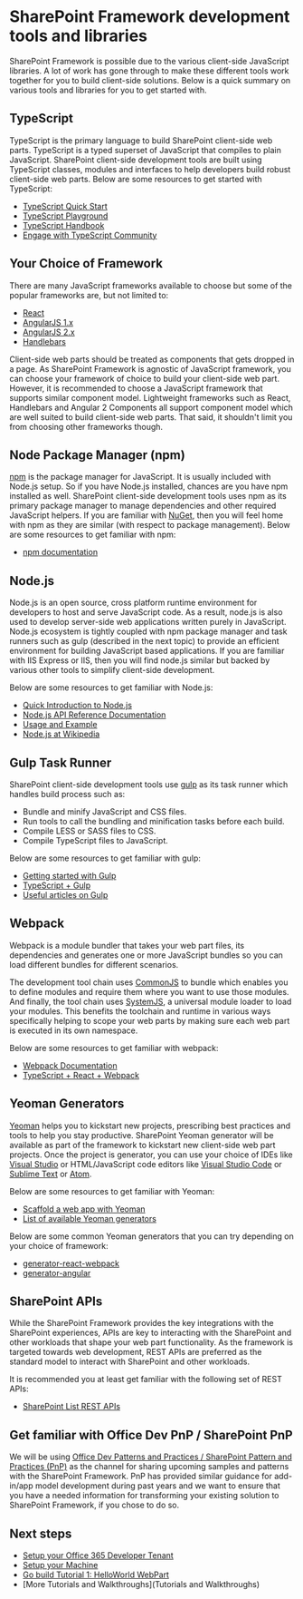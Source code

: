 # SharePoint Framework development tools and libraries

SharePoint Framework is possible due to the various client-side JavaScript libraries. A lot of work has gone through to make these different tools work together for you to build client-side solutions. Below is a quick summary on various tools and libraries for you to get started with.

## TypeScript
TypeScript is the primary language to build SharePoint client-side web parts. TypeScript is a typed superset of JavaScript that compiles to plain JavaScript. SharePoint client-side development tools are built using TypeScript classes, modules and interfaces to help developers build robust client-side web parts. 
Below are some resources to get started with TypeScript:

* [TypeScript Quick Start](https://www.typescriptlang.org/docs/tutorial.html)
* [TypeScript Playground](https://www.typescriptlang.org/play/index.html)
* [TypeScript Handbook](https://www.typescriptlang.org/docs/handbook/basic-types.html)
* [Engage with TypeScript Community](https://stackoverflow.com/questions/tagged/typescript)

## Your Choice of Framework
There are many JavaScript frameworks available to choose but some of the popular frameworks are, but not limited to:
* [React](https://facebook.github.io/react/)
* [AngularJS 1.x](https://docs.angularjs.org/tutorial)
* [AngularJS 2.x](https://angular.io/docs/ts/latest/quickstart.html)
* [Handlebars](http://handlebarsjs.com/)

Client-side web parts should be treated as components that gets dropped in a page. As SharePoint Framework is agnostic of JavaScript framework, you can choose your framework of choice to build your client-side web part. However, it is recommended to choose a JavaScript framework that supports similar component model. Lightweight frameworks such as React, Handlebars and Angular 2 Components all support component model which are well suited to build client-side web parts. That said, it shouldn't limit you from choosing other frameworks though. 

## Node Package Manager (npm)
[npm](https://www.npmjs.com/) is the package manager for JavaScript. It is usually included with Node.js setup. So if you have Node.js installed, chances are you have npm installed as well. SharePoint client-side development tools uses npm as its primary package manager to manage dependencies and other required JavaScript helpers. If you are familiar with [NuGet](https://www.nuget.org/), then you will feel home with npm as they are similar (with respect to package management).
Below are some resources to get familiar with npm:
* [npm documentation](https://docs.npmjs.com/)

## Node.js
Node.js is an open source, cross platform runtime environment for developers to host and serve JavaScript code. As a result, node.js is also used to develop server-side web applications written purely in JavaScript. Node.js ecosystem is tightly coupled with npm package manager and task runners such as gulp (described in the next topic) to provide an efficient environment for building JavaScript based applications. If you are familiar with IIS Express or IIS, then you will find node.js similar but backed by various other tools to simplify client-side development. 

Below are some resources to get familiar with Node.js:
* [Quick Introduction to Node.js](https://nodejs.org/en/about/)
* [Node.js API Reference Documentation](https://nodejs.org/api/)
* [Usage and Example](https://nodejs.org/api/synopsis.html)
* [Node.js at Wikipedia](https://en.wikipedia.org/wiki/Node.js)

## Gulp Task Runner
SharePoint client-side development tools use [gulp](http://gulpjs.com/) as its task runner which handles build process such as:
* Bundle and minify JavaScript and CSS files.
* Run tools to call the bundling and minification tasks before each build.
* Compile LESS or SASS files to CSS.
* Compile TypeScript files to JavaScript.

Below are some resources to get familiar with gulp:
* [Getting started with Gulp](https://github.com/gulpjs/gulp/blob/master/docs/getting-started.md)
* [TypeScript + Gulp](https://www.typescriptlang.org/docs/handbook/gulp.html)
* [Useful articles on Gulp](https://github.com/gulpjs/gulp/blob/master/docs/README.md#articles)

## Webpack
Webpack is a module bundler that takes your web part files, its dependencies and generates one or more JavaScript bundles so you can load different bundles for different scenarios.

The development tool chain uses [CommonJS](https://webpack.github.io/docs/commonjs.html) to bundle which enables you to define modules and require them where you want to use those modules. And finally, the tool chain uses [SystemJS](https://github.com/systemjs/systemjs), a universal module loader to load your modules. This benefits the toolchain and runtime in various ways specifically helping to scope your web parts by making sure each web part is executed in its own namespace.

Below are some resources to get familiar with webpack:
* [Webpack Documentation](http://webpack.github.io/docs/what-is-webpack.html)
* [TypeScript + React + Webpack](https://www.typescriptlang.org/docs/handbook/react-&-webpack.html)

## Yeoman Generators
[Yeoman](http://yeoman.io/) helps you to kickstart new projects, prescribing best practices and tools to help you stay productive.
SharePoint Yeoman generator will be available as part of the framework to kickstart new client-side web part projects. Once the project is generator, you can use your choice of IDEs like [Visual Studio](https://www.visualstudio.com/products/visual-studio-community-vs) or HTML/JavaScript code editors like [Visual Studio Code](https://code.visualstudio.com/) or [Sublime Text](https://www.sublimetext.com/) or [Atom](https://atom.io/).  

Below are some resources to get familiar with Yeoman:
* [Scaffold a web app with Yeoman](http://yeoman.io/codelab/index.html)
* [List of available Yeoman generators](http://yeoman.io/generators/)

Below are some common Yeoman generators that you can try depending on your choice of framework:
* [generator-react-webpack](https://github.com/newtriks/generator-react-webpack)
* [generator-angular](https://www.npmjs.com/package/generator-angular)

## SharePoint APIs
While the SharePoint Framework provides the key integrations with the SharePoint experiences, APIs are key to interacting with the SharePoint and other workloads that shape your web part functionality. As the framework is targeted towards web development, REST APIs are preferred as the standard model to interact with SharePoint and other workloads. 

It is recommended you at least get familiar with the following set of REST APIs:
* [SharePoint List REST APIs](https://msdn.microsoft.com/EN-US/library/office/dn292552.aspx)

## Get familiar with Office Dev PnP / SharePoint PnP
We will be using [Office Dev Patterns and Practices / SharePoint Pattern and Practices (PnP)](http://aka.ms/officedevpnp) as the channel for sharing upcoming samples and patterns with the SharePoint Framework. PnP has provided similar guidance for add-in/app model development during past years and we want to ensure that you have a needed information for transforming your existing solution to SharePoint Framework, if you chose to do so. 

## Next steps
* [Setup your Office 365 Developer Tenant](Setup-SharePoint-Tenant)
* [Setup your Machine](Setup-your-machine)
* [Go build Tutorial 1: HelloWorld WebPart](HelloWorld-WebPart)
* [More Tutorials and Walkthroughs](Tutorials and Walkthroughs)